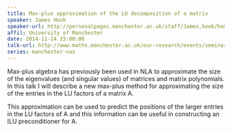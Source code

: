 ```yaml
---
title: Max-plus approximation of the LU decomposition of a matrix
speaker: James Hook
speaker-url: http://personalpages.manchester.ac.uk/staff/James.hook/homepage.html
affil: University of Manchester
date: 2014-11-14 15:00:00
talk-url: http://www.maths.manchester.ac.uk/our-research/events/seminars/numerical-analysis-and-scientific-computing/max-plus-approximation-of-the-lu-decomposition-of-a-matrix.htm
series: manchester-nas
---
```


Max-plus algebra has previously been used in NLA to approximate the size of the
eigenvalues (and singular values) of matrices and matrix polynomials. In this
talk I will describe a new max-plus method for approximating the size of the
entries in the LU factors of a matrix A.
 
This approximation can be used to predict the positions of the larger entries
in the LU factors of A and this information can be useful in constructing an
ILU preconditioner for A.
